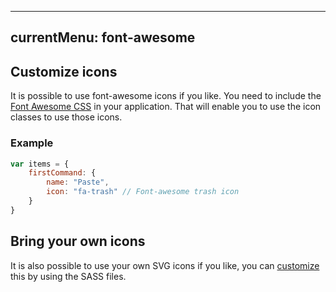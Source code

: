 ---
currentMenu: font-awesome
-------------------------

## Customize icons

It is possible to use font-awesome icons if you like. You need to include the [Font Awesome CSS](https://www.bootstrapcdn.com/fontawesome/) in your application. That will enable you to use the icon classes to use those icons.

### Example

```javascript
var items = {
    firstCommand: {        
        name: "Paste",
        icon: "fa-trash" // Font-awesome trash icon
    }
}
```

## Bring your own icons

It is also possible to use your own SVG icons if you like, you can [customize](customize) this by using the SASS files.